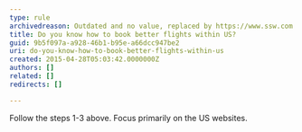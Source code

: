 ```yaml
---
type: rule
archivedreason: Outdated and no value, replaced by https://www.ssw.com.au/rules/do-you-know-how-to-book-better-flights/
title: Do you know how to book better flights within US?
guid: 9b5f097a-a928-46b1-b95e-a66dcc947be2
uri: do-you-know-how-to-book-better-flights-within-us
created: 2015-04-28T05:03:42.0000000Z
authors: []
related: []
redirects: []

---
```


Follow the steps 1-3 above. Focus primarily on the US websites.


<!--endintro-->
